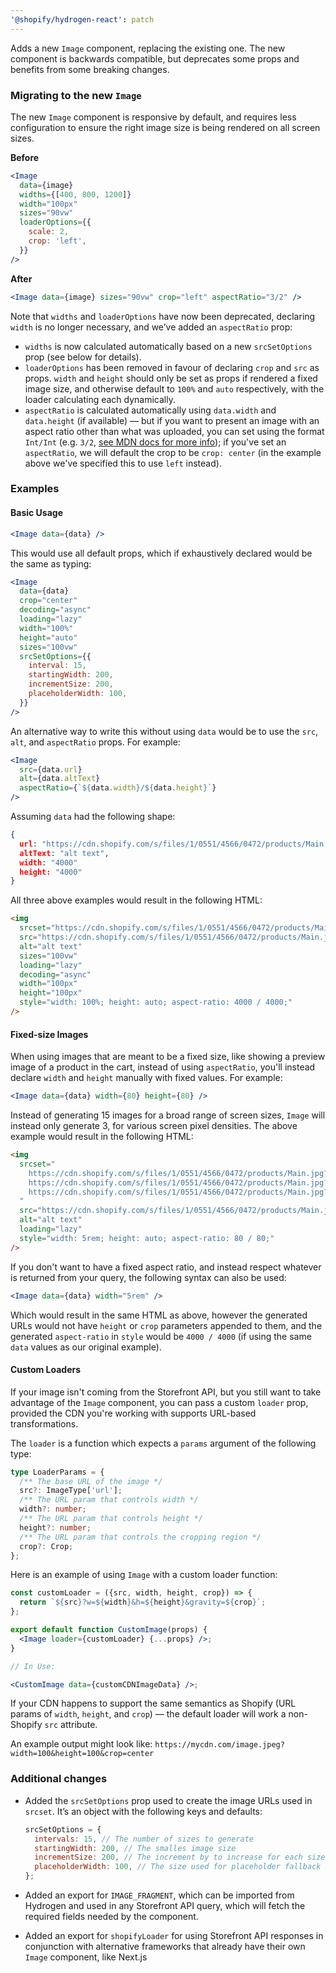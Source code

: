 ```yaml
---
'@shopify/hydrogen-react': patch
---
```


Adds a new `Image` component, replacing the existing one. The new component is backwards compatible, but deprecates some props and benefits from some breaking changes.

### Migrating to the new `Image`

The new `Image` component is responsive by default, and requires less configuration to ensure the right image size is being rendered on all screen sizes.

**Before**

```jsx
<Image
  data={image}
  widths={[400, 800, 1200]}
  width="100px"
  sizes="90vw"
  loaderOptions={{
    scale: 2,
    crop: 'left',
  }}
/>
```

**After**

```jsx
<Image data={image} sizes="90vw" crop="left" aspectRatio="3/2" />
```

Note that `widths` and `loaderOptions` have now been deprecated, declaring `width` is no longer necessary, and we’ve added an `aspectRatio` prop:

- `widths` is now calculated automatically based on a new `srcSetOptions` prop (see below for details).
- `loaderOptions` has been removed in favour of declaring `crop` and `src` as props. `width` and `height` should only be set as props if rendered a fixed image size, and otherwise default to `100%` and `auto` respectively, with the loader calculating each dynamically.
- `aspectRatio` is calculated automatically using `data.width` and `data.height` (if available) — but if you want to present an image with an aspect ratio other than what was uploaded, you can set using the format `Int/Int` (e.g. `3/2`, [see MDN docs for more info](https://developer.mozilla.org/en-US/docs/Web/CSS/aspect-ratio)); if you've set an `aspectRatio`, we will default the crop to be `crop: center` (in the example above we've specified this to use `left` instead).

### Examples

<!-- Simplest possible usage -->

#### Basic Usage

```jsx
<Image data={data} />
```

This would use all default props, which if exhaustively declared would be the same as typing:

```jsx
<Image
  data={data}
  crop="center"
  decoding="async"
  loading="lazy"
  width="100%"
  height="auto"
  sizes="100vw"
  srcSetOptions={{
    interval: 15,
    startingWidth: 200,
    incrementSize: 200,
    placeholderWidth: 100,
  }}
/>
```

An alternative way to write this without using `data` would be to use the `src`, `alt`, and `aspectRatio` props. For example:

```jsx
<Image
  src={data.url}
  alt={data.altText}
  aspectRatio={`${data.width}/${data.height}`}
/>
```

Assuming `data` had the following shape:

```json
{
  url: "https://cdn.shopify.com/s/files/1/0551/4566/0472/products/Main.jpg",
  altText: "alt text",
  width: "4000"
  height: "4000"
}
```

All three above examples would result in the following HTML:

```html
<img
  srcset="https://cdn.shopify.com/s/files/1/0551/4566/0472/products/Main.jpg?width=300&height=300&crop=center 300w, … *13 additional sizes* … https://cdn.shopify.com/s/files/1/0551/4566/0472/products/Main.jpg?width=3000&height=3000&crop=center 3000w"
  src="https://cdn.shopify.com/s/files/1/0551/4566/0472/products/Main.jpg?width=100&height=100&crop=center"
  alt="alt text"
  sizes="100vw"
  loading="lazy"
  decoding="async"
  width="100px"
  height="100px"
  style="width: 100%; height: auto; aspect-ratio: 4000 / 4000;"
/>
```

#### Fixed-size Images

When using images that are meant to be a fixed size, like showing a preview image of a product in the cart, instead of using `aspectRatio`, you'll instead declare `width` and `height` manually with fixed values. For example:

```jsx
<Image data={data} width={80} height={80} />
```

Instead of generating 15 images for a broad range of screen sizes, `Image` will instead only generate 3, for various screen pixel densities. The above example would result in the following HTML:

```html
<img
  srcset="
    https://cdn.shopify.com/s/files/1/0551/4566/0472/products/Main.jpg?width=80&height=80&crop=center   1x,
    https://cdn.shopify.com/s/files/1/0551/4566/0472/products/Main.jpg?width=160&height=160&crop=center 2x,
    https://cdn.shopify.com/s/files/1/0551/4566/0472/products/Main.jpg?width=240&height=240&crop=center 3x
  "
  src="https://cdn.shopify.com/s/files/1/0551/4566/0472/products/Main.jpg?width=80&height=80"
  alt="alt text"
  loading="lazy"
  style="width: 5rem; height: auto; aspect-ratio: 80 / 80;"
/>
```

If you don't want to have a fixed aspect ratio, and instead respect whatever is returned from your query, the following syntax can also be used:

```jsx
<Image data={data} width="5rem" />
```

Which would result in the same HTML as above, however the generated URLs would not have `height` or `crop` parameters appended to them, and the generated `aspect-ratio` in `style` would be `4000 / 4000` (if using the same `data` values as our original example).

#### Custom Loaders

If your image isn't coming from the Storefront API, but you still want to take advantage of the `Image` component, you can pass a custom `loader` prop, provided the CDN you're working with supports URL-based transformations.

The `loader` is a function which expects a `params` argument of the following type:

```ts
type LoaderParams = {
  /** The base URL of the image */
  src?: ImageType['url'];
  /** The URL param that controls width */
  width?: number;
  /** The URL param that controls height */
  height?: number;
  /** The URL param that controls the cropping region */
  crop?: Crop;
};
```

Here is an example of using `Image` with a custom loader function:

```jsx
const customLoader = ({src, width, height, crop}) => {
  return `${src}?w=${width}&h=${height}&gravity=${crop}`;
};

export default function CustomImage(props) {
  <Image loader={customLoader} {...props} />;
}

// In Use:

<CustomImage data={customCDNImageData} />;
```

If your CDN happens to support the same semantics as Shopify (URL params of `width`, `height`, and `crop`) — the default loader will work a non-Shopify `src` attribute.

An example output might look like: `https://mycdn.com/image.jpeg?width=100&height=100&crop=center`

### Additional changes

- Added the `srcSetOptions` prop used to create the image URLs used in `srcset`. It’s an object with the following keys and defaults:

  ```js
  srcSetOptions = {
    intervals: 15, // The number of sizes to generate
    startingWidth: 200, // The smalles image size
    incrementSize: 200, // The increment by to increase for each size, in pixesl
    placeholderWidth: 100, // The size used for placeholder fallback images
  };
  ```

- Added an export for `IMAGE_FRAGMENT`, which can be imported from Hydrogen and used in any Storefront API query, which will fetch the required fields needed by the component.

- Added an export for `shopifyLoader` for using Storefront API responses in conjunction with alternative frameworks that already have their own `Image` component, like Next.js
